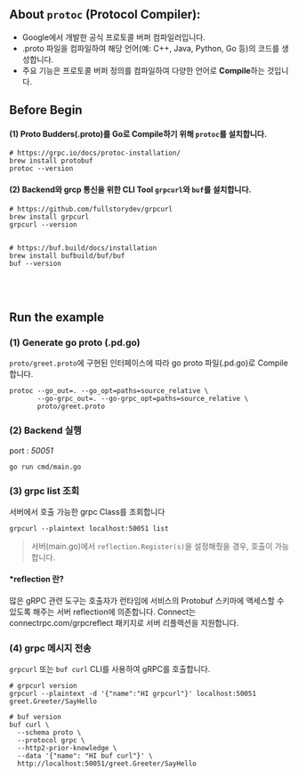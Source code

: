 ## About `protoc` (Protocol Compiler):
- Google에서 개발한 공식 프로토콜 버퍼 컴파일러입니다.
- .proto 파일을 컴파일하여 해당 언어(예: C++, Java, Python, Go 등)의 코드를 생성합니다.
- 주요 기능은 프로토콜 버퍼 정의를 컴파일하여 다양한 언어로 **Compile**하는 것입니다.

## Before Begin
#### (1) Proto Budders(.proto)를 Go로 Compile하기 위해 `protoc`를 설치합니다.

```` shell
# https://grpc.io/docs/protoc-installation/
brew install protobuf
protoc --version
````

#### (2) Backend와 grcp 통신을 위한 CLI Tool `grpcurl`와 `buf`를 설치합니다.
```` shell
# https://github.com/fullstorydev/grpcurl
brew install grpcurl
grpcurl --version


# https://buf.build/docs/installation
brew install bufbuild/buf/buf
buf --version
````

<br/>
<br/>

## Run the example 
### (1) Generate go proto (.pd.go)
`proto/greet.proto`에 구현된 인터페이스에 따라 go proto 파일(.pd.go)로 Compile 합니다.

```` shell
protoc --go_out=. --go_opt=paths=source_relative \
       --go-grpc_out=. --go-grpc_opt=paths=source_relative \
       proto/greet.proto
````

### (2) Backend 실행
port : *50051*
```` shell
go run cmd/main.go 
````

### (3) grpc list 조회
서버에서 호출 가능한 grpc Class를 조회합니다
````shell
grpcurl --plaintext localhost:50051 list 
````
> 서버(main.go)에서 `reflection.Register(s)`을 설정해줬을 경우, 호출이 가능합니다.

#### *reflection 란?
많은 gRPC 관련 도구는 호출자가 런타임에 서비스의 Protobuf 스키마에 액세스할 수 있도록 해주는 서버 reflection에 의존합니다. Connect는 connectrpc.com/grpcreflect 패키지로 서버 리플렉션을 지원합니다. 

### (4) grpc 메시지 전송
`grpcurl` 또는 `buf curl` CLI를 사용하여 gRPC를 호출합니다.
```` shell
# grpcurl version
grpcurl --plaintext -d '{"name":"HI grpcurl"}' localhost:50051 greet.Greeter/SayHello

# buf version
buf curl \
  --schema proto \
  --protocol grpc \
  --http2-prior-knowledge \
  --data '{"name": "HI buf curl"}' \
  http://localhost:50051/greet.Greeter/SayHello
````